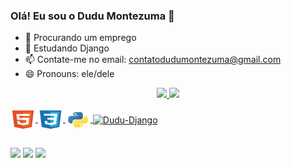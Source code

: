 ### Olá! Eu sou o Dudu Montezuma 👋


- 🔭 Procurando um emprego
- 🌱 Estudando Django
- 📫 Contate-me no email: contatodudumontezuma@gmail.com
- 😄 Pronouns: ele/dele

<div align="center">
  <a href="https://github.com/DuduMontezuma">
  <img height="140em" src="https://github-readme-stats.vercel.app/api?username=DuduMontezuma&show_icons=true&theme=dark&title_color=67d136&text_color=fcfcfc&include_all_commits=true&count_private=true"/>
  <img height="140em" src="https://github-readme-stats.vercel.app/api/top-langs/?username=DuduMontezuma&layout=compact&langs_count=7&theme=dark&text_color=fcfcfc&title_color=67d136"/>
</div>
 
<div style="display: inline_block"><br>
  <!--<img align="center" alt="Rafa-Js" height="30" width="40" src="https://raw.githubusercontent.com/devicons/devicon/master/icons/javascript/javascript-plain.svg">-->
  <img align="center" alt="Dudu-HTML" height="30" width="40" src="https://raw.githubusercontent.com/devicons/devicon/master/icons/html5/html5-original.svg">
  <img align="center" alt="Dudu-CSS" height="30" width="40" src="https://raw.githubusercontent.com/devicons/devicon/master/icons/css3/css3-original.svg">
  <img align="center" alt="Dudu-Python" height="30" width="40" src="https://raw.githubusercontent.com/devicons/devicon/master/icons/python/python-original.svg">
  <!--<img align="center" alt="Rafa-Csharp" height="30" width="40" src="https://raw.githubusercontent.com/devicons/devicon/master/icons/csharp/csharp-original.svg">-->
  <img align="center" alt="Dudu-Django" height="40" width="50"src="https://cdn.jsdelivr.net/gh/devicons/devicon/icons/django/django-original.svg" />
</div>
  
  ##
 
 <div> 
  <!--<a href="https://www.youtube.com/channel/UC_-uuuZbY0AAt9CViNzvc-Q" target="_blank"><img src="https://img.shields.io/badge/YouTube-FF0000?style=for-the-badge&logo=youtube&logoColor=white" target="_blank"></a>-->
  <a href="https://instagram.com/dudumontz" target="_blank"><img src="https://img.shields.io/badge/-Instagram-%23E4405F?style=for-the-badge&logo=instagram&logoColor=white" target="_blank"></a>
  <a href = "mailto:contatodudumontezuma@gmail.com"><img src="https://img.shields.io/badge/-Gmail-%23333?style=for-the-badge&logo=gmail&logoColor=white" target="_blank"></a>
  <a href="https://www.linkedin.com/in/carlos-eduardo-gon%C3%A7alves-montezuma-842747119" target="_blank"><img src="https://img.shields.io/badge/-LinkedIn-%230077B5?style=for-the-badge&logo=linkedin&logoColor=white" target="_blank"></a>
</div>
